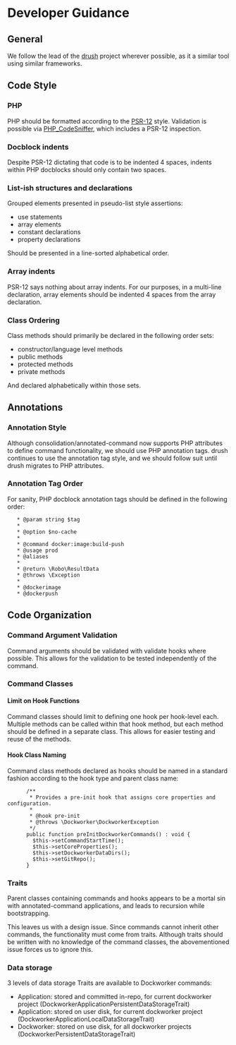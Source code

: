 # Developer Guidance

## General
We follow the lead of the [drush](https://www.drush.org/latest/contribute/CONTRIBUTING/) project wherever possible, as it a similar tool using similar frameworks.

## Code Style
### PHP
PHP should be formatted according to the [PSR-12](https://www.php-fig.org/psr/psr-12/) style. Validation is possible via [PHP_CodeSniffer](https://github.com/squizlabs/PHP_CodeSniffer), which includes a PSR-12 inspection.

### Docblock indents
Despite PSR-12 dictating that code is to be indented 4 spaces, indents within PHP docblocks should only contain two spaces.

### List-ish structures and declarations
Grouped elements presented in pseudo-list style assertions:
 
* use statements
* array elements
* constant declarations
* property declarations

Should be presented in a line-sorted alphabetical order.

### Array indents
PSR-12 says nothing about array indents. For our purposes, in a multi-line declaration, array elements should be indented 4 spaces from the array declaration.

### Class Ordering
Class methods should primarily be declared in the following order sets:

* constructor/language level methods
* public methods
* protected methods
* private methods

And declared alphabetically within those sets.

## Annotations
### Annotation Style
Although consolidation/annotated-command now supports PHP attributes to define command functionality, we should use PHP annotation tags. drush continues to use the annotation tag style, and we should follow suit until drush migrates to PHP attributes.  

### Annotation Tag Order
For sanity, PHP docblock annotation tags should be defined in the following order:

```angular2html
   * @param string $tag
   *
   * @option $no-cache
   *
   * @command docker:image:build-push
   * @usage prod
   * @aliases
   *
   * @return \Robo\ResultData
   * @throws \Exception
   *
   * @dockerimage
   * @dockerpush
```

## Code Organization

### Command Argument Validation
Command arguments should be validated with validate hooks where possible. This allows for the validation to be tested independently of the command.

### Command Classes
#### Limit on Hook Functions
Command classes should limit to defining one hook per hook-level each. Multiple methods can be called within that hook method, but each method should be defined in a separate class. This allows for easier testing and reuse of the methods.

#### Hook Class Naming
Command class methods declared as hooks should be named in a standard fashion according to the hook type and parent class name:

```
      /**
       * Provides a pre-init hook that assigns core properties and configuration.
       *
       * @hook pre-init
       * @throws \Dockworker\DockworkerException
       */
      public function preInitDockworkerCommands() : void {
        $this->setCommandStartTime();
        $this->setCoreProperties();
        $this->setDockworkerDataDirs();
        $this->setGitRepo();
      }
```

### Traits
Parent classes containing commands and hooks appears to be a mortal sin with annotated-command applications, and leads to recursion while bootstrapping.

This leaves us with a design issue. Since commands cannot inherit other commands, the functionality must come from traits. Although traits should be written with no knowledge of the command classes, the abovementioned issue forces us to ignore this.

### Data storage
3 levels of data storage Traits are available to Dockworker commands:

* Application: stored and committed in-repo, for current dockworker project (DockworkerApplicationPersistentDataStorageTrait)
* Application: stored on user disk, for current dockworker project (DockworkerApplicationLocalDataStorageTrait)
* Dockworker: stored on use disk, for all dockworker projects (DockworkerPersistentDataStorageTrait)

